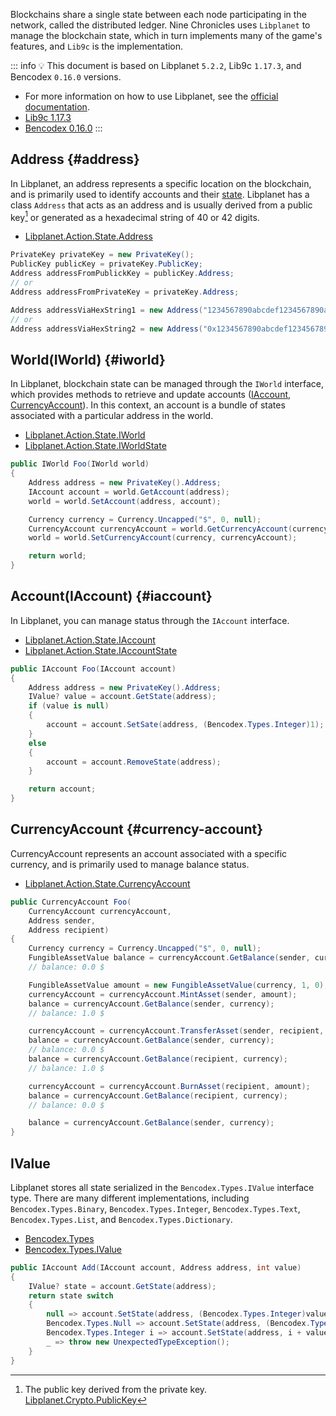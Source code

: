 Blockchains share a single state between each node participating in the network, called the distributed ledger. Nine Chronicles uses `Libplanet` to manage the blockchain state, which in turn implements many of the game's features, and `Lib9c` is the implementation.

::: info :bulb:
This document is based on Libplanet `5.2.2`, Lib9c `1.17.3`, and Bencodex `0.16.0` versions.
- For more information on how to use Libplanet, see the [official documentation](https://docs.libplanet.io/5.2.2/).
- [Lib9c 1.17.3](https://github.com/planetarium/lib9c/tree/1.17.3)
- [Bencodex 0.16.0](https://github.com/planetarium/bencodex.net/tree/0.16.0)
:::

## Address {#address}

In Libplanet, an address represents a specific location on the blockchain, and is primarily used to identify accounts and their [state](#ivalue). Libplanet has a class `Address` that acts as an address and is usually derived from a public key[^public-key] or generated as a hexadecimal string of 40 or 42 digits.

- [Libplanet.Action.State.Address](https://github.com/planetarium/libplanet/blob/5.2.2/src/Libplanet.Action/State/Address.cs)

```cs
PrivateKey privateKey = new PrivateKey();
PublicKey publicKey = privateKey.PublicKey;
Address addressFromPublickKey = publicKey.Address;
// or
Address addressFromPrivateKey = privateKey.Address;

Address addressViaHexString1 = new Address("1234567890abcdef1234567890abcdef12345678");
// or
Address addressViaHexString2 = new Address("0x1234567890abcdef1234567890abcdef12345678");
```


## World(IWorld) {#iworld}

In Libplanet, blockchain state can be managed through the `IWorld` interface, which provides methods to retrieve and update accounts ([IAccount](#iaccount), [CurrencyAccount](#currency-account)). In this context, an account is a bundle of states associated with a particular address in the world.

- [Libplanet.Action.State.IWorld](https://github.com/planetarium/libplanet/blob/5.2.2/src/Libplanet.Action/State/IWorld.cs)
- [Libplanet.Action.State.IWorldState](https://github.com/planetarium/libplanet/blob/5.2.2/src/Libplanet.Action/State/IWorldState.cs)

```cs
public IWorld Foo(IWorld world)
{
    Address address = new PrivateKey().Address;
    IAccount account = world.GetAccount(address);
    world = world.SetAccount(address, account);

    Currency currency = Currency.Uncapped("$", 0, null);
    CurrencyAccount currencyAccount = world.GetCurrencyAccount(currency);
    world = world.SetCurrencyAccount(currency, currencyAccount);

    return world;
}
```

## Account(IAccount) {#iaccount}

In Libplanet, you can manage status through the `IAccount` interface.

- [Libplanet.Action.State.IAccount](https://github.com/planetarium/libplanet/blob/5.2.2/src/Libplanet.Action/State/IAccount.cs)
- [Libplanet.Action.State.IAccountState](https://github.com/planetarium/libplanet/blob/5.2.2/src/Libplanet.Action/State/IAccountState.cs)

```cs
public IAccount Foo(IAccount account)
{
    Address address = new PrivateKey().Address;
    IValue? value = account.GetState(address);
    if (value is null)
    {
        account = account.SetSate(address, (Bencodex.Types.Integer)1);
    }
    else
    {
        account = account.RemoveState(address);
    }

    return account;
}
```

## CurrencyAccount {#currency-account}

CurrencyAccount represents an account associated with a specific currency, and is primarily used to manage balance status.

- [Libplanet.Action.State.CurrencyAccount](https://github.com/planetarium/libplanet/blob/5.2.2/src/Libplanet.Action/State/CurrencyAccount.cs)

```cs
public CurrencyAccount Foo(
    CurrencyAccount currencyAccount,
    Address sender,
    Address recipient)
{
    Currency currency = Currency.Uncapped("$", 0, null);
    FungibleAssetValue balance = currencyAccount.GetBalance(sender, currency);
    // balance: 0.0 $

    FungibleAssetValue amount = new FungibleAssetValue(currency, 1, 0);
    currencyAccount = currencyAccount.MintAsset(sender, amount);
    balance = currencyAccount.GetBalance(sender, currency);
    // balance: 1.0 $

    currencyAccount = currencyAccount.TransferAsset(sender, recipient, amount);
    balance = currencyAccount.GetBalance(sender, currency);
    // balance: 0.0 $
    balance = currencyAccount.GetBalance(recipient, currency);
    // balance: 1.0 $

    currencyAccount = currencyAccount.BurnAsset(recipient, amount);
    balance = currencyAccount.GetBalance(recipient, currency);
    // balance: 0.0 $

    balance = currencyAccount.GetBalance(sender, currency);
}
```

## IValue

Libplanet stores all state serialized in the `Bencodex.Types.IValue` interface type. There are many different implementations, including `Bencodex.Types.Binary`, `Bencodex.Types.Integer`, `Bencodex.Types.Text`, `Bencodex.Types.List`, and `Bencodex.Types.Dictionary`.

- [Bencodex.Types](https://github.com/planetarium/bencodex.net/tree/0.16.0/Bencodex/Types)
- [Bencodex.Types.IValue](https://github.com/planetarium/bencodex.net/blob/0.16.0/Bencodex/Types/IValue.cs)

```cs
public IAccount Add(IAccount account, Address address, int value)
{
    IValue? state = account.GetState(address);
    return state switch
    {
        null => account.SetState(address, (Bencodex.Types.Integer)value),
        Bencodex.Types.Null => account.SetState(address, (Bencodex.Types.Integer)value),
        Bencodex.Types.Integer i => account.SetState(address, i + value),
        _ => throw new UnexpectedTypeException();
    }
}
```

[^public-key]: The public key derived from the private key. [Libplanet.Crypto.PublicKey](https://github.com/planetarium/libplanet/blob/5.2.2/src/Libplanet.Crypto/PublicKey.cs)
